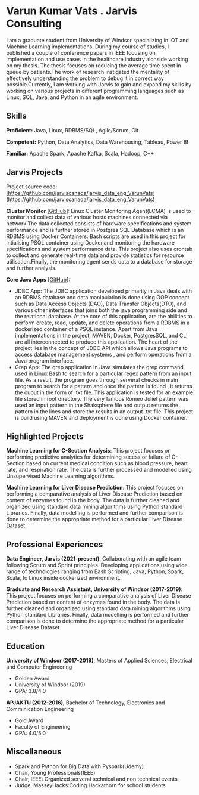 # Varun Kumar Vats . Jarvis Consulting

I am a graduate student from University of Windsor specializing in IOT and Machine Learning implementations. During my course of studies, I published a couple of conference papers in IEEE focusing on implementation and use cases in the healthcare industry alonside working on my thesis. The thesis focuses on reducing the average time spent in queue by patients.The work of research instigated the mentality of effectively understanding the problem to debug it in correct way possible.Currently, I am working with Jarvis to gain and expand my skills by working on various projects in different programming languages such as Linux, SQL, Java, and Python in an agile environment.

## Skills

**Proficient:** Java, Linux, RDBMS/SQL, Agile/Scrum, Git

**Competent:** Python, Data Analytics, Data Warehousing, Tableau, Power BI

**Familiar:** Apache Spark, Apache Kafka, Scala, Hadoop, C++

## Jarvis Projects

Project source code: [https://github.com/jarviscanada/jarvis_data_eng_VarunVats](https://github.com/jarviscanada/jarvis_data_eng_VarunVats)


**Cluster Monitor** [[GitHub](https://github.com/jarviscanada/jarvis_data_eng_VarunVats/tree/master/linux_sql)]: Linux Cluster Monitoring Agent(LCMA) is used to monitor and collect data of various hosts machines connected via network.The data collected consists of hardware specifications and system performance and is further stored in Postgres SQL Database which is an RDBMS using Docker Containers. Bash scripts are used in this project for intialising PSQL container using Docker,and monitoring the hardware specifications and system performance data. This project also uses crontab to collect and generate real-time data and provide statistics for resource utilisation.Finally, the monitoring agent sends data to a database for storage and further analysis.

**Core Java Apps** [[GitHub](https://github.com/jarviscanada/jarvis_data_eng_VarunVats/tree/master/core_java)]:
      
  - JDBC App: The JDBC application developed primarily in Java deals with an RDBMS database and data manipulation is done using OOP concept such as Data Access Objects (DAO), Data Transfer Objects(DTO), and various other interfaces that joins both the java programming side and the relational database. At the core of this application, are the abilities to perform create, read, update, and delete operations from a RDBMS in a dockerized container of a PSQL instance. Apart from Java implementations in the project, MAVEN, Docker, PostgresSQL, and CLI are all interconnected to produce this application. The heart of the project lies in the concept of JDBC API which allows Java programs to access database management systems , and perform operations from a Java program interface.
  - Grep App: The grep application in Java simulates the grep command used in Linux Bash  to search for a particular regex pattern from an input file. As a result, the program goes through serveral checks in main program to search for a pattern and once the pattern is found , it returns the ouput in the form of .txt file. This application is tested for an example file stored in root directory. The very famous Romeo Juliet pattern was used an input pattern in the Shaksphere file and output returns the pattern in the lines and store the results in an output .txt file. This project is build using MAVEN and deployment is done using Docker container.


## Highlighted Projects
**Machine Learning for C-Section Analysis**: This project focuses on performing predictive analytics for determining sucess or failure of C- Section based on current medical condition such as blood pressure, heart rate, and respiration rate. The data is further processed and modelled using Unsupervised Machine Learning algorithms.

**Machine Learning for Liver Disease Prediction**: This project focuses on performing a comparative analysis of Liver Disease Prediction based on content of enzymes found in the body. The data is further cleaned and organized using standard data mining algorithms using Python standard Libraries. Finally, data modelling is performed and further comparison is done to determine the appropriate method for a particular Liver Disease Dataset.


## Professional Experiences

**Data Engineer, Jarvis (2021-present)**: Collaborating with an agile team following Scrum and Sprint principles. Developing applications using wide range of technologies ranging from Bash Scripting, Java, Python, Spark, Scala, to Linux inside dockerized environment.

**Graduate and Research Assistant, University of Windsor (2017-2019)**: This project focuses on performing a comparative analysis of Liver Disease Prediction based on content of enzymes found in the body. The data is further cleaned and organized using standard data mining algorithms using Python standard Libraries. Finally, data modelling is performed and further comparison is done to determine the appropriate method for a particular Liver Disease Dataset.


## Education
**University of Windsor (2017-2019)**, Masters  of Applied Sciences, Electrical and Computer Engineering
- Golden Award
- University of Windsor (2019)
- GPA: 3.8/4.0

**APJAKTU (2012-2016)**, Bachelor of Technology, Electronics  and Comminication Engineering
- Gold Award
- Faculty of Engineering
- GPA: 4.0/5.0


## Miscellaneous
- Spark and Python for Big Data with Pyspark(Udemy)
- Chair, Young Professionals(IEEE)
- Chair, IEEE: Organized serveral technical and non technical events
- Judge, MasseyHacks:Coding Hackathorn for school students

